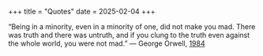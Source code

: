 
+++
title = "Quotes"
date = 2025-02-04
+++

“Being in a minority, even in a minority of one, did not make you mad. There was truth and there was untruth, and if you clung to the truth even against the whole world, you were not mad.”
― George Orwell, [1984](https://www.goodreads.com/work/quotes/153313)

